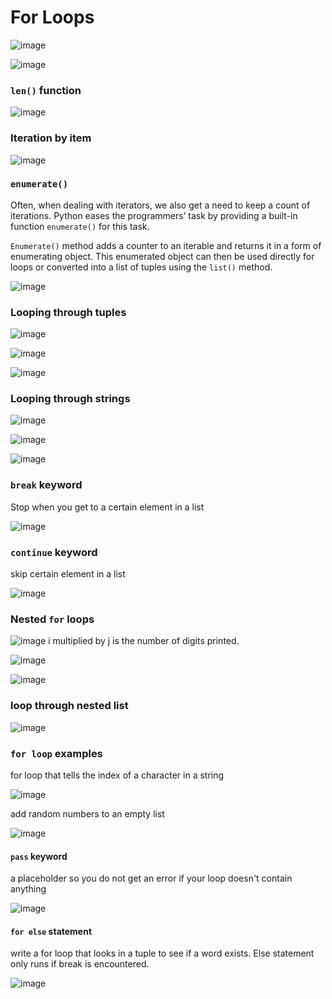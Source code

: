 # For Loops

![image](https://user-images.githubusercontent.com/19383145/167043639-5fcb6933-767c-4805-8612-b79a7d5d1467.png)

![image](https://user-images.githubusercontent.com/19383145/167043722-f6cb1587-2c52-4e93-b77f-899779c0d6ff.png)

### `len()` function

![image](https://user-images.githubusercontent.com/19383145/167044789-e40cc218-0125-45a8-8e9c-62dd552f19cc.png)

### Iteration by item

![image](https://user-images.githubusercontent.com/19383145/167045153-9077bd1f-e36c-4705-9b4b-ce7b6fc75604.png)

### `enumerate()`

Often, when dealing with iterators, we also get a need to keep a count of iterations. Python eases the programmers’ task by providing a built-in function `enumerate()` for this task. 

`Enumerate()` method adds a counter to an iterable and returns it in a form of enumerating object. This enumerated object can then be used directly for loops or converted into a list of tuples using the `list()` method.

![image](https://user-images.githubusercontent.com/19383145/167045427-b4006c6f-2777-4f67-812b-e13074b3e318.png)

### Looping through tuples

![image](https://user-images.githubusercontent.com/19383145/167047454-a67b4b26-9490-47dd-93cc-649d0a5f435e.png)

![image](https://user-images.githubusercontent.com/19383145/167047708-087f5ac6-1e38-47c6-ab0b-da2977fe6639.png)

![image](https://user-images.githubusercontent.com/19383145/167047766-cf60d619-9d80-4051-8197-50415726d2ea.png)

### Looping through strings

![image](https://user-images.githubusercontent.com/19383145/167049104-284cf3bf-8b1e-4656-b3a7-543cd1a7160a.png)

![image](https://user-images.githubusercontent.com/19383145/167049178-d3a99734-9b13-41a4-abd8-cc3dbe199ac8.png)

![image](https://user-images.githubusercontent.com/19383145/167049239-db68da74-26f6-4a73-bc78-4af2f57aa490.png)

### `break` keyword
Stop when you get to a certain element in a list

![image](https://user-images.githubusercontent.com/19383145/167049793-a99ac01f-b3a0-46ac-b080-b053f3926aec.png)

### `continue` keyword
skip certain element in a list

![image](https://user-images.githubusercontent.com/19383145/167050694-7ed100fa-3826-4701-991b-feed1f878c21.png)

### Nested `for` loops


![image](https://user-images.githubusercontent.com/19383145/167050932-119cecad-ec90-411b-a369-4f43635a9724.png)
i multiplied by j is the number of digits printed. 

![image](https://user-images.githubusercontent.com/19383145/167051538-2e81ec42-366d-4173-afac-427953a0c195.png)

![image](https://user-images.githubusercontent.com/19383145/167051838-beb82a85-cf3e-46e8-ad59-850861b59975.png)

### loop through nested list

![image](https://user-images.githubusercontent.com/19383145/167052175-3d26651c-76d9-4817-9f66-d0a8ce4a31e3.png)

### `for loop` examples
for loop that tells the index of a character in a string

![image](https://user-images.githubusercontent.com/19383145/167052519-c13257bb-539b-409c-95fb-b87a91fcfee0.png)

add random numbers to an empty list

![image](https://user-images.githubusercontent.com/19383145/167052923-9b8756c8-7cbd-42d3-a890-68c67e03efd1.png)

#### `pass` keyword
a placeholder so you do not get an error if your loop doesn't contain anything

![image](https://user-images.githubusercontent.com/19383145/167053574-16b709d6-d212-4248-a714-93160bdf98e7.png)

#### `for else` statement
write a for loop that looks in a tuple to see if a word exists. Else statement only runs if break is encountered.

![image](https://user-images.githubusercontent.com/19383145/167054252-bbb45912-6c51-4dca-86ab-09e6efb8efc7.png)







